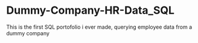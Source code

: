 # Dummy-Company-HR-Data_SQL
This is the first SQL portofolio i ever made, querying employee data from a dummy company
